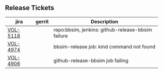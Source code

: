 

Release Tickets
---------------

| jira | gerrit | Description |
| -----| ------ | ------------|
| [VOL-5118](https://jira.opencord.org/browse/VOL-5118) | | repo:bbsim, jenkins: github-release-bbsim failure |
| [VOL-4974](https://jira.opencord.org/browse/VOL-4974) | | bbsim-release job: kind command not found |
| [VOL-4906](https://jira.opencord.org/browse/VOL-4906) | | github-release-bbsim job failing |
